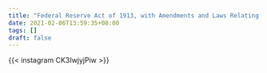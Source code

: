 ```yaml
---
title: "Federal Reserve Act of 1913, with Amendments and Laws Relating to Banking"
date: 2021-02-06T13:59:35+08:00
tags: []
draft: false
---
```

{{< instagram CK3IwjyjPiw >}}
